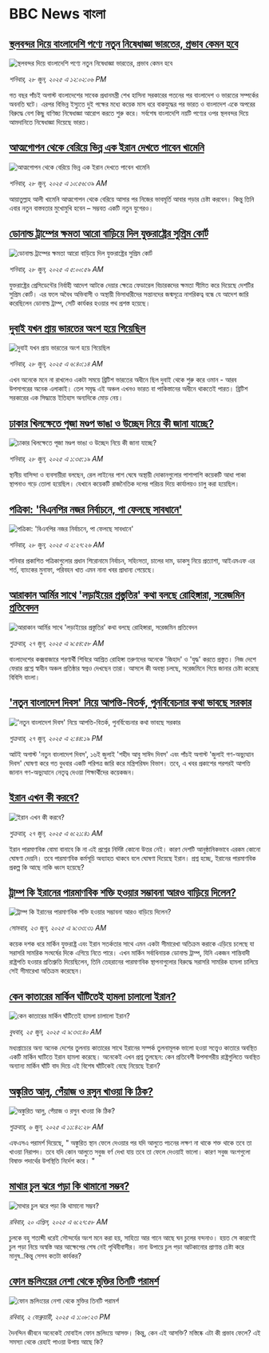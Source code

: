 # BBC News বাংলা## [স্থলবন্দর দিয়ে বাংলাদেশি পণ্যে নতুন নিষেধাজ্ঞা ভারতের, প্রভাব কেমন হবে](https://www.bbc.com/bengali/articles/cwyk04r273no?at_campaign=githubrss)![স্থলবন্দর দিয়ে বাংলাদেশি পণ্যে নতুন নিষেধাজ্ঞা ভারতের, প্রভাব কেমন হবে](https://ichef.bbci.co.uk/ace/ws/240/cpsprodpb/d0e2/live/611647c0-5412-11f0-8485-7bd50fa63665.jpg)_শনিবার, ২৮ জুন, ২০২৫ এ ১২:০২:০৬ PM_গত বছর পাঁচই অগাস্ট বাংলাদেশের সাবেক প্রধানমন্ত্রী শেখ হাসিনা সরকারের পতনের পর বাংলাদেশ ও ভারতের সম্পর্কের অবনতি ঘটে। এরপর বিভিন্ন ইস্যুতে দুই পক্ষের মধ্যে কয়েক মাস ধরে বাকযুদ্ধের পর ভারত ও বাংলাদেশ একে অপরের বিরুদ্ধে বেশ কিছু বাণিজ্য নিষেধাজ্ঞা আরোপ করতে শুরু করে। সর্বশেষ বাংলাদেশি নয়টি পণ্যের ওপর স্থলবন্দর দিয়ে আমদানিতে নিষেধাজ্ঞা দিয়েছে ভারত।## [আত্মগোপন থেকে বেরিয়ে ভিন্ন এক ইরান দেখতে পাবেন খামেনি](https://www.bbc.com/bengali/articles/cjelw8g8yn5o?at_campaign=githubrss)![আত্মগোপন থেকে বেরিয়ে ভিন্ন এক ইরান দেখতে পাবেন খামেনি](https://ichef.bbci.co.uk/ace/ws/240/cpsprodpb/224f/live/b9d5e840-53f2-11f0-a2ff-17a82c2e8bc4.jpg)_শনিবার, ২৮ জুন, ২০২৫ এ ১০:৫৬:৩৯ AM_আয়াতুল্লাহ আলী খামেনি আত্মগোপন থেকে বেরিয়ে আসার পর নিজের ভাবমূর্তি আবার গড়ার চেষ্টা করবেন। কিন্তু তিনি এবার নতুন বাস্তবতার মুখোমুখি হবেন – সম্ভবত একটি নতুন যুগেরও।## [ডোনাল্ড ট্রাম্পের ক্ষমতা আরো বাড়িয়ে দিল যুক্তরাষ্ট্রের সুপ্রিম কোর্ট](https://www.bbc.com/bengali/articles/cn5kx9ln9w4o?at_campaign=githubrss)![ডোনাল্ড ট্রাম্পের ক্ষমতা আরো বাড়িয়ে দিল যুক্তরাষ্ট্রের সুপ্রিম কোর্ট](https://ichef.bbci.co.uk/ace/ws/240/cpsprodpb/6443/live/da26bc40-53d0-11f0-a2ff-17a82c2e8bc4.jpg)_শনিবার, ২৮ জুন, ২০২৫ এ ৫:০০:৫৯ AM_যুক্তরাষ্ট্রের প্রেসিডেন্টের নির্বাহী আদেশ আটকে দেয়ার ক্ষেত্রে ফেডারেল বিচারকদের ক্ষমতা সীমিত করে দিয়েছে দেশটির সুপ্রিম কোর্ট। এর ফলে অবৈধ অভিবাসী ও অস্থায়ী ভিসাধারীদের সন্তানদের জন্মসূত্রে নাগরিকত্ব বন্ধে যে আদেশ জারি করেছিলেন ডোনাল্ড ট্রাম্প, সেটি কার্যকর হওয়ার পথ প্রশস্ত হয়েছে।## [দুবাই যখন প্রায় ভারতের অংশ হয়ে গিয়েছিল](https://www.bbc.com/bengali/articles/ckgl8e00lx1o?at_campaign=githubrss)![দুবাই যখন প্রায় ভারতের অংশ হয়ে গিয়েছিল](https://ichef.bbci.co.uk/ace/ws/240/cpsprodpb/e13f/live/08bcdab0-5293-11f0-b4be-8f7caf53b80c.jpg)_শনিবার, ২৮ জুন, ২০২৫ এ ৬:৪০:১৪ AM_এখন অনেকে মনে না রাখলেও একটা সময়ে ব্রিটিশ ভারতের অধীনে ছিল দুবাই থেকে শুরু করে ওমান - আরব উপসাগরের অনেক এলাকাই। তেল সমৃদ্ধ এই অঞ্চল এখনও ভারত বা পাকিস্তানের অধীনে থাকতেই পারত। ব্রিটিশ সরকারের এক সিদ্ধান্তে ইতিহাস অন্যদিকে মোড় নেয়।## [ঢাকার খিলক্ষেতে পূজা মণ্ডপ ভাঙা ও  উচ্ছেদ নিয়ে কী জানা যাচ্ছে?](https://www.bbc.com/bengali/articles/c0l404njnpxo?at_campaign=githubrss)![ঢাকার খিলক্ষেতে পূজা মণ্ডপ ভাঙা ও  উচ্ছেদ নিয়ে কী জানা যাচ্ছে?](https://ichef.bbci.co.uk/ace/ws/240/cpsprodpb/4f07/live/cdcf92e0-534f-11f0-baab-99982f1f8ddc.jpg)_শনিবার, ২৮ জুন, ২০২৫ এ ১:৩৫:১৯ AM_স্থানীয় বাসিন্দা ও ব্যবসায়ীরা বলছেন, রেল লাইনের পাশ ঘেষে অস্থায়ী দোকানগুলোর পাশাপাশি কয়েকটি আধা পাকা স্থাপনাও গড়ে তোলা হয়েছিল। যেখানে কয়েকটি রাজনৈতিক দলের পরিচয় দিয়ে কার্যালয়ও চালু করা হয়েছিল।## [পত্রিকা: 'বিএনপির নজর নির্বাচনে, পা ফেলছে সাবধানে'](https://www.bbc.com/bengali/articles/cqx24p081gzo?at_campaign=githubrss)![পত্রিকা: 'বিএনপির নজর নির্বাচনে, পা ফেলছে সাবধানে'](https://ichef.bbci.co.uk/ace/ws/240/cpsprodpb/b690/live/ef279710-53c4-11f0-a2ff-17a82c2e8bc4.jpg)_শনিবার, ২৮ জুন, ২০২৫ এ ২:২৭:২৬ AM_শনিবার প্রকাশিত পত্রিকাগুলোর প্রধান শিরোনামে নির্বাচন, সহিংসতা, চালের দাম, ডাকসু নিয়ে প্রত্যাশা, আইএমএফ এর শর্ত, ব্যাংকের মুনাফা, পরিবহন খাত এমন নানা খবর প্রাধান্য পেয়েছে।## [আরাকান আর্মির সাথে 'লড়াইয়ের প্রস্তুতির' কথা বলছে রোহিঙ্গারা, সরেজমিন প্রতিবেদন ](https://www.bbc.com/bengali/articles/ce8zy83614xo?at_campaign=githubrss)![আরাকান আর্মির সাথে 'লড়াইয়ের প্রস্তুতির' কথা বলছে রোহিঙ্গারা, সরেজমিন প্রতিবেদন ](https://ichef.bbci.co.uk/ace/ws/240/cpsprodpb/fb2a/live/e20c0320-52bd-11f0-b485-a7d775abdcb7.jpg)_শুক্রবার, ২৭ জুন, ২০২৫ এ ৯:৫৪:৫৮ AM_বাংলাদেশের কক্সবাজারে শরণার্থী শিবিরে আশ্রিত রোহিঙ্গা তরুণদের অনেকে 'জিহাদ' ও 'যুদ্ধ' করতে প্রস্তুত। নিজ দেশে ফেরার প্রশ্নে স্বাধীন অঞ্চল প্রতিষ্ঠার স্বপ্নও দেখছেন তারা।          আসলে কী অবস্থা চলছে, সরেজমিনে গিয়ে জানার চেষ্টা করেছে বিবিসি বাংলা।## [ 'নতুন বাংলাদেশ দিবস' নিয়ে আপত্তি-বিতর্ক, পুনর্বিবেচনার কথা ভাবছে সরকার](https://www.bbc.com/bengali/articles/cj9vew7j3g7o?at_campaign=githubrss)![ 'নতুন বাংলাদেশ দিবস' নিয়ে আপত্তি-বিতর্ক, পুনর্বিবেচনার কথা ভাবছে সরকার](https://ichef.bbci.co.uk/ace/ws/240/cpsprodpb/b592/live/8542e080-535a-11f0-9bb3-73094e560c59.jpg)_শুক্রবার, ২৭ জুন, ২০২৫ এ ২:৪৪:১৯ PM_আটই অগাস্ট 'নতুন বাংলাদেশ দিবস', ১৬ই জুলাই 'শহীদ আবু সাঈদ দিবস' এবং পাঁচই অগাস্ট 'জুলাই গণ-অভ্যুত্থান দিবস' ঘোষণা করে গত বুধবার একটি পরিপত্র জারি করে মন্ত্রিপরিষদ বিভাগ। তবে, এ খবর প্রকাশের পরপরই আপত্তি জানান গণ-অভ্যুত্থানে নেতৃত্ব দেওয়া শিক্ষার্থীদের কয়েকজন।## [ইরান এখন কী করবে? ](https://www.bbc.com/bengali/articles/cvgnwj9p84zo?at_campaign=githubrss)![ইরান এখন কী করবে? ](https://ichef.bbci.co.uk/ace/ws/240/cpsprodpb/4cba/live/e8e69a70-529f-11f0-9641-1774b19dc1c9.jpg)_শুক্রবার, ২৭ জুন, ২০২৫ এ ৬:২১:৪১ AM_ইরান পারমাণবিক বোমা বানাবে কি না এই প্রশ্নের নির্দিষ্ট কোনো উত্তর নেই। কারণ দেশটি আনুষ্ঠানিকভাবে এরকম কোনো ঘোষণা দেয়নি। তবে পারমাণবিক কর্মসূচি অব্যাহত থাকবে বলে ঘোষণা দিয়েছে ইরান। প্রশ্ন হচ্ছে, ইরানের পারমাণবিক প্রকল্প কি আছে নাকি ধ্বংস হয়েছে?## [ট্রাম্প কি ইরানের পারমাণবিক শক্তি হওয়ার সম্ভাবনা আরও বাড়িয়ে দিলেন? ](https://www.bbc.com/bengali/articles/cvg86g6v0r8o?at_campaign=githubrss)![ট্রাম্প কি ইরানের পারমাণবিক শক্তি হওয়ার সম্ভাবনা আরও বাড়িয়ে দিলেন? ](https://ichef.bbci.co.uk/ace/ws/240/cpsprodpb/3dd5/live/34133c20-5010-11f0-86d5-3b52b53af158.jpg)_সোমবার, ২৩ জুন, ২০২৫ এ ৯:৩৩:৩১ AM_কয়েক দশক ধরে মার্কিন যুক্তরাষ্ট্র এবং ইরান সতর্কতার সাথে এমন একটা সীমারেখা অতিক্রম করাকে এড়িয়ে চলেছে যা সরাসরি সামরিক সংঘর্ষের দিকে এগিয়ে নিতে পারে। এখন মার্কিন সর্বাধিনায়ক ডোনাল্ড ট্রাম্প, যিনি একজন শান্তিবাদী রাষ্ট্রপতি হওয়ার প্রতিশ্রুতি দিয়েছিলেন, তিনি তেহরানের পারমাণবিক স্থাপনাগুলোর বিরুদ্ধে সরাসরি সামরিক হামলা চালিয়ে সেই সীমারেখা অতিক্রম করেছেন।## [কেন কাতারের মার্কিন ঘাঁটিতেই হামলা চালালো ইরান?](https://www.bbc.com/bengali/articles/c0rvzg4v4wpo?at_campaign=githubrss)![কেন কাতারের মার্কিন ঘাঁটিতেই হামলা চালালো ইরান?](https://ichef.bbci.co.uk/ace/ws/240/cpsprodpb/2718/live/cf2b5aa0-5194-11f0-8485-7bd50fa63665.jpg)_বুধবার, ২৫ জুন, ২০২৫ এ ৯:৩৩:৪০ AM_মধ্যপ্রাচ্যের অন্য অনেক দেশের তুলনায় কাতারের সাথে ইরানের সম্পর্ক তুলনামূলক ভালো হওয়া সত্ত্বেও কাতারে অবস্থিত একটি মার্কিন ঘাটিতে ইরান হামলা করেছে। অনেকেই এখন প্রশ্ন তুলছেন: কেন প্রতিবেশী উপসাগরীয় রাষ্ট্রগুলিতে অবস্থিত অন্যান্য মার্কিন ঘাঁটি বাদ দিয়ে এই বিশেষ ঘাঁটিকেই বেছে নিয়েছে ইরান?## [অঙ্কুরিত আলু, পেঁয়াজ ও রসুন খাওয়া কি ঠিক?](https://www.bbc.com/bengali/articles/czx02yddpyjo?at_campaign=githubrss)![অঙ্কুরিত আলু, পেঁয়াজ ও রসুন খাওয়া কি ঠিক?](https://ichef.bbci.co.uk/ace/ws/240/cpsprodpb/ce8d/live/dd2f4bc0-41d1-11f0-9e00-eb5667da9edb.jpg)_শুক্রবার, ৬ জুন, ২০২৫ এ ১১:৪২:২৮ AM_এফএসএ পরামর্শ দিয়েছে, " অঙ্কুরিত স্থান ফেলে দেওয়ার পর যদি আলুতে পচনের লক্ষণ না থাকে শক্ত থাকে তবে তা খাওয়া নিরাপদ। তবে যদি কোন আলুতে সবুজ বর্ণ দেখা যায় তবে তা ফেলে দেওয়াই ভালো। কারণ সবুজ অংশগুলো বিষাক্ত পদার্থের উপস্থিতি নির্দেশ করে। "## [মাথার চুল ঝরে পড়া কি থামানো সম্ভব?](https://www.bbc.com/bengali/articles/cz0115900myo?at_campaign=githubrss)![মাথার চুল ঝরে পড়া কি থামানো সম্ভব?](https://ichef.bbci.co.uk/ace/ws/240/cpsprodpb/db72/live/67a440c0-1db1-11f0-b265-abe347419ae3.jpg)_রবিবার, ২০ এপ্রিল, ২০২৫ এ ৬:২৭:৫৮ AM_চুলকে বহু শতাব্দী ধরেই সৌন্দর্যের অংশ মনে করা হয়, সাহিত্য আর গানে আছে ঘন চুলের বন্দনাও। হয়ত সে কারণেই চুল পড়া নিয়ে অস্বস্তি আর আক্ষেপের শেষ নেই পৃথিবীবাসীর। নানা উপায়ে চুল পড়া আটকানোর প্রাণান্ত চেষ্টা করে মানুষ..কিন্তু সেসব কতটা কার্যকর?## [ফোন স্ক্রলিংয়ের নেশা থেকে মুক্তির তিনটি পরামর্শ](https://www.bbc.com/bengali/articles/cll4l2q10l0o?at_campaign=githubrss)![ফোন স্ক্রলিংয়ের নেশা থেকে মুক্তির তিনটি পরামর্শ](https://ichef.bbci.co.uk/ace/ws/240/cpsprodpb/74f3/live/17fab3e0-127e-11ef-82e8-cd354766a224.jpg)_রবিবার, ২ ফেব্রুয়ারী, ২০২৫ এ ১:০৮:২৩ PM_দৈনন্দিন জীবনে অনেকেই মোবাইল ফোন স্ক্রলিংয়ে আসক্ত। কিন্তু, কেন এই আসক্তি? মস্তিষ্কে এটা কী প্রভাব ফেলে? এই সমস্যা থেকে রেহাই পাওয়া উপায় আছে কি?